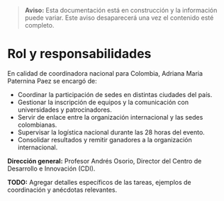 > **Aviso:** Esta documentación está en construcción y la información puede variar. Este aviso desaparecerá una vez el contenido esté completo.

# Rol y responsabilidades

En calidad de coordinadora nacional para Colombia, Adriana Maria Paternina Paez se encargó de:

- Coordinar la participación de sedes en distintas ciudades del país.
- Gestionar la inscripción de equipos y la comunicación con universidades y patrocinadores.
- Servir de enlace entre la organización internacional y las sedes colombianas.
- Supervisar la logística nacional durante las 28 horas del evento.
- Consolidar resultados y remitir ganadores a la organización internacional.

**Dirección general:** Profesor Andrés Osorio, Director del Centro de Desarrollo e Innovación (CDI).  

**TODO:** Agregar detalles específicos de las tareas, ejemplos de coordinación y anécdotas relevantes.
